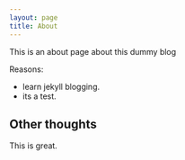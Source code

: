 ```yaml
---
layout: page
title: About
---
```


This is an about page about this dummy blog

Reasons:
- learn jekyll blogging.
- its a test.

## Other thoughts

This is great.
